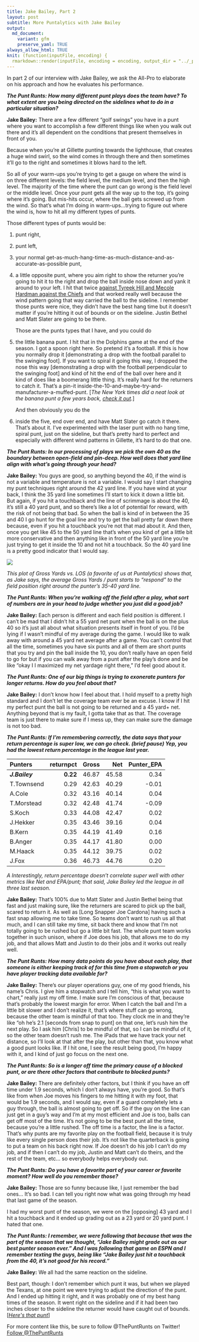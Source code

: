 ```yaml
---
title: Jake Bailey, Part 2
layout: post
subtitle: More Puntalytics with Jake Bailey
output:
  md_document:
    variant: gfm
    preserve_yaml: TRUE
always_allow_html: TRUE
knit: (function(inputFile, encoding) { 
  rmarkdown::render(inputFile, encoding = encoding, output_dir = "../_posts") })
---
```


In part 2 of our interview with Jake Bailey, we ask the All-Pro to
elaborate on his approach and how he evaluates his performance.

***The Punt Runts: How many different punt plays does the team have? To
what extent are you being directed on the sidelines what to do in a
particular situation?***

**Jake Bailey:** There are a few different “golf swings” you have in a
punt where you want to accomplish a few different things like when you
walk out there and it’s all dependent on the conditions that present
themselves in front of you.

Because when you’re at Gillette punting towards the lighthouse, that
creates a huge wind swirl, so the wind comes in through there and then
sometimes it’ll go to the right and sometimes it blows hard to the left.

So all of your warm-ups you’re trying to get a gauge on where the wind
is on three different levels: the field level, the medium level, and
then the high level. The majority of the time where the punt can go
wrong is the field level or the middle level. Once your punt gets all
the way up to the top, it’s going where it’s going. But mis-hits occur,
where the ball gets screwed up from the wind. So that’s what I’m doing
in warm-ups…trying to figure out where the wind is, how to hit all my
different types of punts.

Those different types of punts would be:

1.  punt right,
2.  punt left,
3.  your normal
    get-as-much-hang-time-as-much-distance-and-as-accurate-as-possible
    punt,
4.  a little opposite punt, where you aim right to show the returner
    you’re going to hit it to the right and drop the ball inside nose
    down and yank it around to your left. I hit that twice [against
    Tyreek Hill and Mecole Hardman against the Chiefs](https://youtu.be/BSk70wHmo0M?t=121) and that worked
    really well because the wind pattern going that way carried the ball
    to the sideline. I remember those punts were nice, they didn’t have
    the best hang time but it doesn’t matter if you’re hitting it out of
    bounds or on the sideline. Justin Bethel and Matt Slater are going
    to be there.

    Those are the punts types that I have, and you could do

1.  the little banana punt. I hit that in the Dolphins game at the end
    of the season. I got a spoon right here. So pretend it’s a football.
    If this is how you normally drop it \[demonstrating a drop with the
    football parallel to the swinging foot\]. If you want to spiral it
    going this way, I dropped the nose this way \[demonstrating a drop
    with the football perpendicular to the swinging foot\] and kind of
    hit the end of the ball over here and it kind of does like a
    boomerang little thing. It’s really hard for the returners to catch
    it. That’s a pin-it
    inside-the-10-and-maybe-try-and-manufacturer-a-muffed-punt. \[*The New York times did a neat look at the banana punt a few years back, [check it out](https://www.nytimes.com/interactive/2017/11/02/sports/football/punter-hekker.html).*\]

    And then obviously you do the

1.  inside the five, end over end, and have Matt Slater go catch it
    there. That’s about it. I’ve experimented with the laser punt with
    no hang time, spiral punt, just on the sideline, but that’s pretty
    hard to perfect and especially with different wind patterns in
    Gillette, it’s hard to do that one.

***The Punt Runts: In our processing of plays we pick the own 40 as the
boundary between open-field and pin-deep. How well does that yard line
align with what’s going through your head?***

**Jake Bailey:** You guys are good, so anything beyond the 40, if the
wind is not a variable and temperature is not a variable. I would say I
start changing my punt techniques right around the 42 yard line. If you
have wind at your back, I think the 35 yard line sometimes I’ll start to
kick it down a little bit. But again, if you hit a touchback and the
line of scrimmage is about the 40, it’s still a 40 yard punt, and so
there’s like a lot of potential for reward, with the risk of not being
that bad. So when the ball is kind of in between the 35 and 40 I go hunt
for the goal line and try to get the ball pretty far down there because,
even if you hit a touchback you’re not that mad about it. And then, once
you get like 45 to the 50 yard line that’s when you kind of get a little
bit more conservative and then anything like in front of the 50 yard
line you’re just trying to get it inside the 10 and not hit a touchback.
So the 40 yard line is a pretty good indicator that I would say.

![](/assets/img/Rmarkdown/losplot-1.png)<!-- -->

*This plot of Gross Yards vs. LOS (a favorite of us at Puntalytics)
shows that, as Jake says, the average Gross Yards / punt starts to
“respond” to the field position right around the punter’s 35-40 yard
line.*

***The Punt Runts: When you’re walking off the field after a play, what
sort of numbers are in your head to judge whether you just did a good
job?***

**Jake Bailey:** Each person is different and each field position is
different. I can’t be mad that I didn’t hit a 55 yard net punt when the
ball is on the plus 40 so it’s just all about what situation presents
itself in front of you. I’d be lying if I wasn’t mindful of my average
during the game. I would like to walk away with around a 45 yard net
average after a game. You can’t control that all the time, sometimes you
have six punts and all of them are short punts that you try and pin the
ball inside the 10, you don’t really have an open field to go for but if
you can walk away from a punt after the play’s done and be like “okay I
I maximized my net yardage right there,” I’d feel good about it.

***The Punt Runts: One of our big things is trying to exonerate punters
for longer returns. How do you feel about that?***

**Jake Bailey:** I don’t know how I feel about that. I hold myself to a
pretty high standard and I don’t let the coverage team ever be an
excuse. I know if I hit my perfect punt the ball is not going to be
returned and a 45 yard+ net. Anything beyond that is my fault, I gotta
take that as that. The coverage team is just there to make sure if I
mess up, they can make sure the damage is not too bad.

***The Punt Runts: If I’m remembering correctly, the data says that your
return percentage is super low, we can go check. (brief pause) Yep, you
had the lowest return percentage in the league last year.***

| Punters              | returnpct | Gross |   Net | Punter\_EPA |
|:----------------|----------:|------:|------:|------------:|
| ***J.Bailey***       |  **0.22** | 46.87 | 45.58 |        0.34 |
| T.Townsend           |      0.29 | 42.63 | 40.29 |       -0.01 |
| A.Cole               |      0.32 | 43.16 | 40.14 |        0.04 |
| T.Morstead           |      0.32 | 42.48 | 41.74 |       -0.09 |
| S.Koch               |      0.33 | 44.08 | 42.47 |        0.02 |
| J.Hekker             |      0.35 | 43.46 | 39.16 |        0.04 |
| B.Kern               |      0.35 | 44.19 | 41.49 |        0.16 |
| B.Anger              |      0.35 | 44.17 | 41.80 |        0.00 |
| M.Haack              |      0.35 | 44.12 | 39.75 |        0.02 |
| J.Fox                |      0.36 | 46.73 | 44.76 |        0.20 |

*A Interestingly, return percentage doesn’t correlate super well with
other metrics like Net and EPA/punt; that said, Jake Bailey led the
league in all three last season.*

**Jake Bailey:** That’s 100% due to Matt Slater and Justin Bethel being
that fast and just making sure, like the returners are scared to pick up
the ball, scared to return it. As well as \[Long Snapper Joe Cardona\]
having such a fast snap allowing me to take time. So teams don’t want to
rush us all that much, and I can still take my time, sit back there and
know that I’m not totally going to be rushed but go a little bit fast.
The whole punt team works together in such unison, where if Joe does his
job, that allows me to do my job, and that allows Matt and Justin to do
their jobs and it works out really well.

***The Punt Runts: How many data points do you have about each play,
that someone is either keeping track of for this time from a stopwatch
or you have player tracking data available for?***

**Jake Bailey:** There’s our player operations guy, one of my good
friends, his name’s Chris. I give him a stopwatch and I tell him, “this
is what you want to chart,” really just my off time. I make sure I’m
conscious of that, because that’s probably the lowest margin for error.
When I catch the ball and I’m a little bit slower and I don’t realize
it, that’s where stuff can go wrong, because the other team is mindful
of that too. They clock me in and they’re like “oh he’s 2.1 \[seconds
from snap to punt\] on that one, let’s rush him the next play. So I ask
him \[Chris\] to be mindful of that, so I can be mindful of it, so the
other team doesn’t rush me. The iPads that we have track your net
distance, so I’ll look at that after the play, but other than that, you
know what a good punt looks like. If I hit one, I see the result being
good, I’m happy with it, and I kind of just go focus on the next one.

***The Punt Runts: So is a longer off time the primary cause of a
blocked punt, or are there other factors that contribute to blocked
punts?***

**Jake Bailey:** There are definitely other factors, but I think if you
have an off time under 1.9 seconds, which I don’t always have, you’re
good. So that’s like from when Joe moves his fingers to me hitting it
with my foot, that would be 1.9 seconds, and I would say, even if a
guard completely lets a guy through, the ball is almost going to get
off. So if the guy on the line can just get in a guy’s way and I’m at my
most efficient and Joe is too, balls can get off most of the time. It’s
not going to be the best punt all the time, because you’re a little
rushed. The off time is a factor, the line is a factor. That’s why punts
are my favorite play on the football field, because it is truly like
every single person does their job. It’s not like the quarterback is
going to put a team on his back right now. If Joe doesn’t do his job I
can’t do my job, and if then I can’t do my job, Justin and Matt can’t do
theirs, and the rest of the team, etc… so everybody helps everybody out.

***The Punt Runts: Do you have a favorite part of your career or
favorite moment? How well do you remember those?***

**Jake Bailey:** Those are so funny because like, I just remember the
bad ones… It’s so bad. I can tell you right now what was going through
my head that last game of the season.

I had my worst punt of the season, we were on the \[opposing\] 43 yard
and I hit a touchback and it ended up grading out as a 23 yard or 20
yard punt. I hated that one.

***The Punt Runts: I remember, we were following that because that was
the part of the season that we thought, “Jake Bailey might grade out as
our best punter season ever.” And I was following that game on ESPN and
I remember texting the guys, being like “Jake Bailey just hit a
touchback from the 40, it’s not good for his record.”***

**Jake Bailey:** We all had the same reaction on the sideline.

Best part, though: I don’t remember which punt it was, but when we
played the Texans, at one point we were trying to adjust the direction
of the punt. And I ended up hitting it right, and it was probably one of
my best hang times of the season. It went right on the sideline and if
it had been two inches closer to the sideline the returner would have
caught out of bounds. [*[Here's that punt](https://www.youtube.com/embed/BSk70wHmo0M?start=377)*]

For more content like this, be sure to follow @ThePuntRunts on
Twitter!  
<a href="https://twitter.com/ThePuntRunts?ref_src=twsrc%5Etfw" class="twitter-follow-button" data-show-count="false">Follow
@ThePuntRunts</a>
<script async src="https://platform.twitter.com/widgets.js" charset="utf-8"></script>

